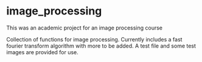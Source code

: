 # image_processing

This was an academic project for an image processing course

Collection of functions for image processing. Currently includes a fast fourier transform algorithm with more to be added.
A test file and some test images are provided for use.
